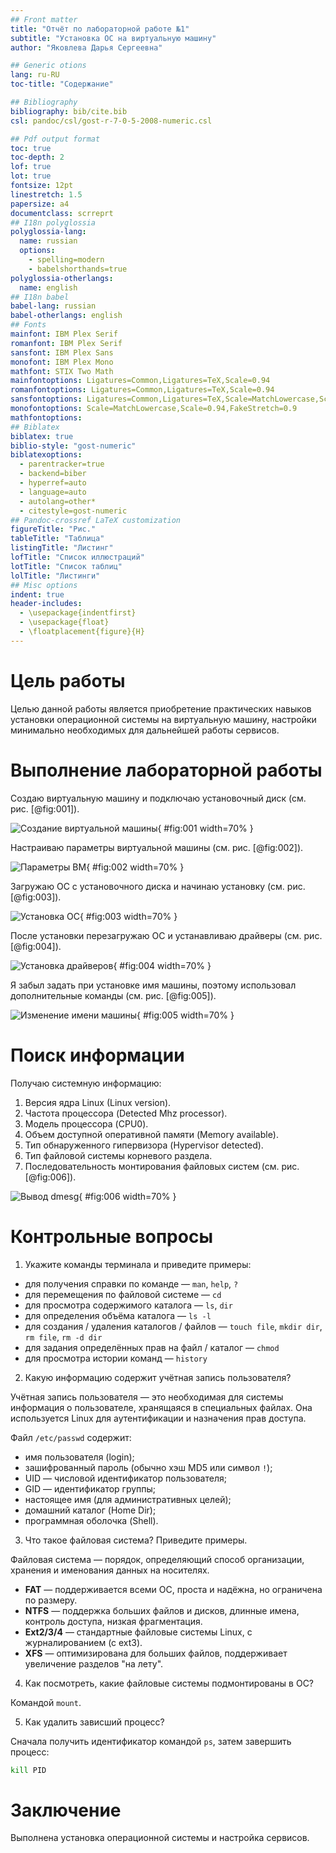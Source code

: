 ```yaml
---
## Front matter
title: "Отчёт по лабораторной работе №1"
subtitle: "Установка ОС на виртуальную машину"
author: "Яковлева Дарья Сергеевна"

## Generic otions
lang: ru-RU
toc-title: "Содержание"

## Bibliography
bibliography: bib/cite.bib
csl: pandoc/csl/gost-r-7-0-5-2008-numeric.csl

## Pdf output format
toc: true
toc-depth: 2
lof: true
lot: true
fontsize: 12pt
linestretch: 1.5
papersize: a4
documentclass: scrreprt
## I18n polyglossia
polyglossia-lang:
  name: russian
  options:
    - spelling=modern
    - babelshorthands=true
polyglossia-otherlangs:
  name: english
## I18n babel
babel-lang: russian
babel-otherlangs: english
## Fonts
mainfont: IBM Plex Serif
romanfont: IBM Plex Serif
sansfont: IBM Plex Sans
monofont: IBM Plex Mono
mathfont: STIX Two Math
mainfontoptions: Ligatures=Common,Ligatures=TeX,Scale=0.94
romanfontoptions: Ligatures=Common,Ligatures=TeX,Scale=0.94
sansfontoptions: Ligatures=Common,Ligatures=TeX,Scale=MatchLowercase,Scale=0.94
monofontoptions: Scale=MatchLowercase,Scale=0.94,FakeStretch=0.9
mathfontoptions:
## Biblatex
biblatex: true
biblio-style: "gost-numeric"
biblatexoptions:
  - parentracker=true
  - backend=biber
  - hyperref=auto
  - language=auto
  - autolang=other*
  - citestyle=gost-numeric
## Pandoc-crossref LaTeX customization
figureTitle: "Рис."
tableTitle: "Таблица"
listingTitle: "Листинг"
lofTitle: "Список иллюстраций"
lotTitle: "Список таблиц"
lolTitle: "Листинги"
## Misc options
indent: true
header-includes:
  - \usepackage{indentfirst}
  - \usepackage{float}
  - \floatplacement{figure}{H}
---
```


# Цель работы

Целью данной работы является приобретение практических навыков установки операционной системы на виртуальную машину, настройки минимально необходимых для дальнейшей работы сервисов.

# Выполнение лабораторной работы

Создаю виртуальную машину и подключаю установочный диск (см. рис. [@fig:001]).

![Создание виртуальной машины](image/01.png){ #fig:001 width=70% }

Настраиваю параметры виртуальной машины (см. рис. [@fig:002]).

![Параметры ВМ](image/02.png){ #fig:002 width=70% }

Загружаю ОС с установочного диска и начинаю установку (см. рис. [@fig:003]).

![Установка ОС](image/03.png){ #fig:003 width=70% }

После установки перезагружаю ОС и устанавливаю драйверы (см. рис. [@fig:004]).

![Установка драйверов](image/04.png){ #fig:004 width=70% }

Я забыл задать при установке имя машины, поэтому использовал дополнительные команды (см. рис. [@fig:005]).

![Изменение имени машины](image/05.png){ #fig:005 width=70% }

# Поиск информации

Получаю системную информацию:  

1. Версия ядра Linux (Linux version).  
2. Частота процессора (Detected Mhz processor).  
3. Модель процессора (CPU0).  
4. Объем доступной оперативной памяти (Memory available).  
5. Тип обнаруженного гипервизора (Hypervisor detected).  
6. Тип файловой системы корневого раздела.  
7. Последовательность монтирования файловых систем (см. рис. [@fig:006]).  

![Вывод dmesg](image/06.png){ #fig:006 width=70% }

# Контрольные вопросы

1. Укажите команды терминала и приведите примеры:  

* для получения справки по команде — `man`, `help`, `?`  
* для перемещения по файловой системе — `cd`  
* для просмотра содержимого каталога — `ls`, `dir`  
* для определения объёма каталога — `ls -l`  
* для создания / удаления каталогов / файлов — `touch file`, `mkdir dir`, `rm file`, `rm -d dir`  
* для задания определённых прав на файл / каталог — `chmod`  
* для просмотра истории команд — `history`  

2. Какую информацию содержит учётная запись пользователя?  

Учётная запись пользователя — это необходимая для системы информация о пользователе, хранящаяся в специальных файлах. Она используется Linux для аутентификации и назначения прав доступа.  

Файл `/etc/passwd` содержит:  
- имя пользователя (login);  
- зашифрованный пароль (обычно хэш MD5 или символ `!`);  
- UID — числовой идентификатор пользователя;  
- GID — идентификатор группы;  
- настоящее имя (для административных целей);  
- домашний каталог (Home Dir);  
- программная оболочка (Shell).  

3. Что такое файловая система? Приведите примеры.  

Файловая система — порядок, определяющий способ организации, хранения и именования данных на носителях.  

- **FAT** — поддерживается всеми ОС, проста и надёжна, но ограничена по размеру.  
- **NTFS** — поддержка больших файлов и дисков, длинные имена, контроль доступа, низкая фрагментация.  
- **Ext2/3/4** — стандартные файловые системы Linux, с журналированием (с ext3).  
- **XFS** — оптимизирована для больших файлов, поддерживает увеличение разделов "на лету".  

4. Как посмотреть, какие файловые системы подмонтированы в ОС?  

Командой `mount`.  

5. Как удалить зависший процесс?  

Сначала получить идентификатор командой `ps`, затем завершить процесс:  
```bash
kill PID
```

# Заключение

Выполнена установка операционной системы и настройка сервисов.
